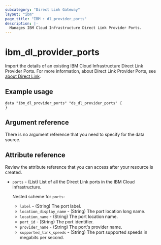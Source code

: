 ```yaml
---
subcategory: "Direct Link Gateway"
layout: "ibm"
page_title: "IBM : dl_provider_ports"
description: |-
  Manages IBM Cloud Infrastructure Direct Link Provider Ports.
---
```


# ibm_dl_provider_ports

Import the details of an existing IBM Cloud Infrastructure Direct Link Provider Ports. For more information, about Direct Link Provider Ports, see [about Direct Link](https://cloud.ibm.com/docs/dl?topic=dl-dl-about).


## Example usage

```
data "ibm_dl_provider_ports" "ds_dl_provider_ports" {
}
```

## Argument reference
There is no argument reference that you need to specify for the data source. 


## Attribute reference
Review the attribute reference that you can access after your resource is created. 

- `ports` - (List) List of all the Direct Link ports in the IBM Cloud infrastructure.
  
  Nested scheme for `ports`:
  - `label` - (String) The port label.
  - `location_display_name` - (String) The port location long name.
  - `location_name` - (String) The port location name.
  - `port_id` - (String) The port identifier.
  - `provider_name` - (String) The port's provider name.
  - `supported_link_speeds` - (String) The port supported speeds in megabits per second.
